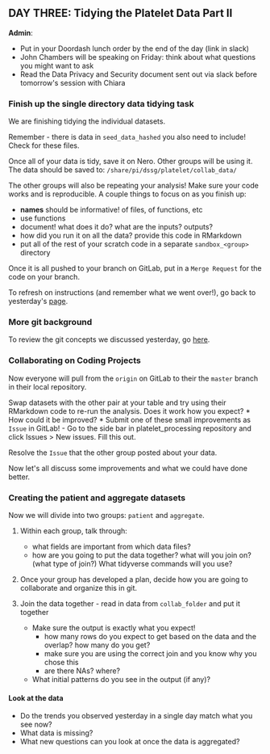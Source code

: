 ## DAY THREE:  Tidying the Platelet Data Part II

**Admin**:

 - Put in your Doordash lunch order by the end of the day (link in slack)
 - John Chambers will be speaking on Friday: think about what questions you might want to ask
 - Read the Data Privacy and Security document sent out via slack before tomorrow's session with Chiara


### Finish up the single directory data tidying task
We are finishing tidying the individual datasets.

Remember - there is data in `seed_data_hashed` you also need to include! Check for these files.

Once all of your data is tidy, save it on Nero. Other groups will be using it.
The data should be saved to: `/share/pi/dssg/platelet/collab_data/`

The other groups will also be repeating your analysis! Make sure your code works and is reproducible. 
A couple things to focus on as you finish up:
 * **names** should be informative! of files, of functions, etc
 * use functions
 * document! what does it do? what are the inputs? outputs?
 * how did you run it on all the data? provide this code in RMarkdown
 * put all of the rest of your scratch code in a separate `sandbox_<group>` directory

Once it is all pushed to your branch on GitLab, put in a `Merge Request` for the code on your branch.

To refresh on instructions (and remember what we went over!), go back to yesterday's [page](day_two.md). 

### More git background
To review the git concepts we discussed yesterday, go [here](../../resources/git_gitlab_help.md).

### Collaborating on Coding Projects
Now everyone will pull from the `origin` on GitLab to their the `master` branch in their local repository.

Swap datasets with the other pair at your table and try using their RMarkdown code to re-run the analysis. Does it work how you expect?
    * How could it be improved?
    * Submit one of these small improvements as `Issue` in GitLab!
        - Go to the side bar in platelet_processing repository and click Issues > New issues. Fill this out.

Resolve the `Issue` that the other group posted about your data.

Now let's all discuss some improvements and what we could have done better. 


### Creating the patient and aggregate datasets
Now we will divide into two groups: `patient` and `aggregate`. 

1. Within each group, talk through:
   * what fields are important from which data files?
   * how are you going to put the data together? what will you join on? (what type of join?) What tidyverse commands will you use?
   
2. Once your group has developed a plan, decide how you are going to collaborate and organize this in git. 

3. Join the data together - read in data from `collab_folder` and put it together
   - Make sure the output is exactly what you expect! 
        + how many rows do you expect to get based on the data and the overlap? how many do you get? 
        + make sure you are using the correct join and you know why you chose this  
        + are there NAs? where?
    - What initial patterns do you see in the output (if any)?


#### Look at the data
 * Do the trends you observed yesterday in a single day match what you see now?
 * What data is missing?
 * What new questions can you look at once the data is aggregated?

